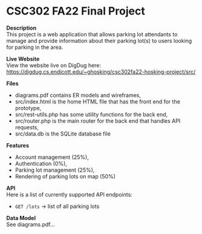# CSC302 FA22 Final Project

<b>Description</b><br>
This project is a web application that allows parking lot attendants to manage and provide information about their parking lot(s) to users looking for parking in the area.

<b>Live Website</b><br>
View the website live on DigDug here: <a href="https://digdug.cs.endicott.edu/~ghosking/csc302fa22-hosking-project/src/">https://digdug.cs.endicott.edu/~ghosking/csc302fa22-hosking-project/src/</a> 

<b>Files</b><br>
- diagrams.pdf contains ER models and wireframes,
- src/index.html is the home HTML file that has the front end for the prototype,
- src/rest-utils.php has some utility functions for the back end,
- src/router.php is the main router for the back end that handles API requests,
- src/data.db is the SQLite database file

<b>Features</b><br>
- Account management (25%),
- Authentication (0%),
- Parking lot management (25%),
- Rendering of parking lots on map (50%)

<b>API</b><br>
Here is a list of currently supported API endpoints:
- `GET /lots` -> list of all parking lots

<b>Data Model</b><br>
See diagrams.pdf...
